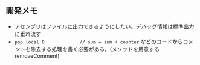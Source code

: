 ## 開発メモ
- アセンブリはファイルに出力できるようにしたい。デバッグ情報は標準出力に垂れ流す
- `pop local 0             // sum = sum + counter`   などのコードからコメントを除去する処理を書く必要がある。(メソッドを用意する removeComment)
